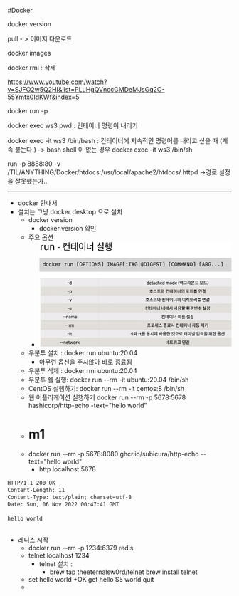 #Docker

docker version

pull - > 이미지 다운로드

docker images

docker rmi  : 삭제

https://www.youtube.com/watch?v=SJFO2w5Q2HI&list=PLuHgQVnccGMDeMJsGq2O-55Ymtx0IdKWf&index=5

docker run -p


docker exec ws3 pwd : 컨테이너 명령어 내리기

 

docker exec -it ws3 /bin/bash : 컨테이너에 지속적인 명령어를 내리고 싶을 때 (계속 붙는다.)
-> bash shell 이 없는 경우 docker exec -it ws3 /bin/sh

run -p 8888:80 -v /TIL/ANYTHING/Docker/htdocs:/usr/local/apache2/htdocs/ httpd
->경로 설정을 잘못했는가..

---
- docker 안내서
- 설치는 그냥 docker desktop 으로 설치
  - docker version 
    - docker version 확인
  - 주요 옵션
    - ![img.png](img.png)
  - 우분투 설치 : docker run ubuntu:20.04
    - 아무런 옵션을 주지않아 바로 종료됨
  - 우분투 삭제 : docker rmi ubuntu:20.04
  - 우분투 쉘 실행: docker run --rm -it ubuntu:20.04 /bin/sh
  - CentOS 실행하기: docker run --rm -it centos:8 /bin/sh
  - 웹 어플리케이션 실행하기
    docker run --rm -p 5678:5678 hashicorp/http-echo -text="hello world"
  - # m1
  - docker run --rm -p 5678:8080 ghcr.io/subicura/http-echo --text="hello world"
    - http localhost:5678
```text
HTTP/1.1 200 OK
Content-Length: 11
Content-Type: text/plain; charset=utf-8
Date: Sun, 06 Nov 2022 00:47:41 GMT

hello world


```

- 레디스 시작
  - docker run --rm -p 1234:6379 redis
  - telnet localhost 1234
    - telnet 설치 : 
      - brew tap theeternalsw0rd/telnet
        brew install telnet
  - set hello world
    +OK
    get hello
    $5
    world quit
  - 